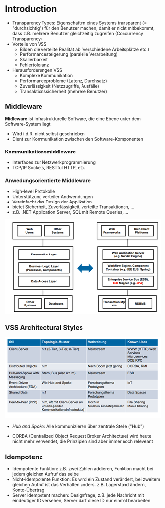 # Introduction

- Transparency Types: Eigenschaften eines Systems transparent (= "durchsichtig") für den Benutzer machen, damit er nicht mitbekommt, dass z.B. mehrere Benutzer gleichzeitig zugreifen (Concurrency Transparency)
- Vorteile von VSS
    - Bilden die verteilte Realität ab (verschiedene Arbeitsplätze etc.)
    - Performancesteigerung (paralelle Verarbeitung)
    - Skalierbarkeit
    - Fehlertoleranz
- Herausforderungen VSS
    - Komplexe Kommunikation
    - Performanceprobleme (Latenz, Durchsatz)
    - Zuverlässigkeit (Netzzugriffe, Ausfälle)
    - Transaktionssicherheit (mehrere Benutzer)
    
## Middleware
**Midleware** ist infrastrukturelle Software, die eine Ebene unter dem Software-System liegt

- Wird i.d.R. nicht selbst geschrieben
- Dient zur Kommunikation zwischen den Software-Komponenten
### Kommunikationsmiddleware
- Interfaces zur Netzwerkprogrammierung
- TCP/IP Sockets, RESTful HTTP, etc.
### Anwedungsorientierte Middleware
- High-level Protokolle
- Unterstützung verteiler Andwendungen
- Vereinfacht das Design der Applikation
- bietet Sicherheit, Zuverlässigkeit, verteilte Transaktionen, ...
- z.B. .NET Application Server, SQL mit Remote Queries, ...

![](img/middleware.png)

## VSS Architectural Styles
![](img/architecture_styles.png)

- *Hub and Spoke*: Alle kommunizieren über zentrale Stelle ("Hub")

- CORBA (Centralized Object Request Broker Architecture) wird heute nicht mehr verwendet, die Prinzipien sind aber immer noch releveant

## Idempotenz
- Idempotente Funktion: z.B. zwei Zahlen addieren, Funktion macht bei jedem gleichen Aufruf das selbe
- Nicht-idempotente Funktion: Es wird ein Zustand verändert, bei zweitem gleichen Aufruf ist das Verhalten anders. z.B. Lagerstand ändern, Konto-Übertrag
- Server idempotent machen: Designfrage, z.B. jede Nachricht mit eindeutiger ID versehen, Server darf diese ID nur einmal bearbeiten
